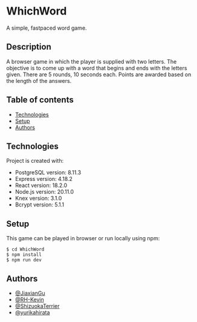 # WhichWord

A simple, fastpaced word game.

## Description

A browser game in which the player is supplied with two letters. The objective is to come up with a word that begins and ends with the letters given. There are 5 rounds, 10 seconds each. Points are awarded based on the length of the answers.

## Table of contents

* [Technologies](#technologies)
* [Setup](#setup)
* [Authors](#authors)

## Technologies

Project is created with:
* PostgreSQL version: 8.11.3
* Express version: 4.18.2
* React version: 18.2.0
* Node.js version: 20.11.0
* Knex version: 3.1.0
* Bcrypt version: 5.1.1

## Setup

This game can be played in browser or run locally using npm:
```
$ cd WhichWord
$ npm install
$ npm run dev
```

## Authors

* [@JiaxianGu](https://github.com/JiaxianGu)
* [@RH-Kevin](https://github.com/RH-Kevin)
* [@ShizuokaTerrier](https://github.com/ShizuokaTerrier)
* [@yurikahirata](https://github.com/yurikahirata)